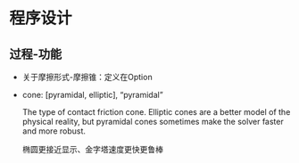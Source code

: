 # 程序设计

## 过程-功能

- 关于摩擦形式-摩擦锥：定义在Option

- cone: [pyramidal, elliptic], “pyramidal”

  The type of contact friction cone. Elliptic cones are a better model of the physical reality, but pyramidal cones sometimes make the solver faster and more robust.

  椭圆更接近显示、金字塔速度更快更鲁棒

  
